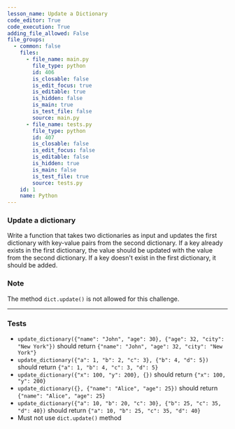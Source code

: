 ```yaml
---
lesson_name: Update a Dictionary
code_editor: True
code_execution: True
adding_file_allowed: False
file_groups:
  - common: false
    files:
      - file_name: main.py
        file_type: python
        id: 406
        is_closable: false
        is_edit_focus: true
        is_editable: true
        is_hidden: false
        is_main: true
        is_test_file: false
        source: main.py
      - file_name: tests.py
        file_type: python
        id: 407
        is_closable: false
        is_edit_focus: false
        is_editable: false
        is_hidden: true
        is_main: false
        is_test_file: true
        source: tests.py
    id: 1
    name: Python
---
```


### Update a dictionary

Write a function that takes two dictionaries as input and updates the first dictionary with key-value pairs from the second dictionary. If a key already exists in the first dictionary, the value should be updated with the value from the second dictionary. If a key doesn't exist in the first dictionary, it should be added.

### Note

The method `dict.update()` is not allowed for this challenge.

---

### Tests

<ul>
<li id="test-1"><code>update_dictionary({"name": "John", "age": 30}, {"age": 32, "city": "New York"})</code> should return <code>{"name": "John", "age": 32, "city": "New York"}</code></li>
<li id="test-2"><code>update_dictionary({"a": 1, "b": 2, "c": 3}, {"b": 4, "d": 5})</code> should return <code>{"a": 1, "b": 4, "c": 3, "d": 5} </code></li>
<li id="test-3"><code>update_dictionary({"x": 100, "y": 200}, {})</code> should return <code>{"x": 100, "y": 200}</code></li>
<li id="test-4"><code>update_dictionary({}, {"name": "Alice", "age": 25})</code> should return <code>{"name": "Alice", "age": 25}</code></li>
<li id="test-5"><code>update_dictionary({"a": 10, "b": 20, "c": 30}, {"b": 25, "c": 35, "d": 40})</code> should return <code>{"a": 10, "b": 25, "c": 35, "d": 40}</code></li>
<li id="test-6">Must not use <code>dict.update()</code> method</li>
</ul>
